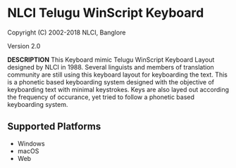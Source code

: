 # NLCI Telugu WinScript Keyboard

Copyright (C) 2002-2018 NLCI, Banglore

Version 2.0

__DESCRIPTION__
This Keyboard mimic Telugu WinScript Keyboard Layout designed by NLCI in 1988. Several linguists and members of translation community are still using this keyboard layout for keyboarding the text. This is a phonetic based keyboarding system designed with the objective of keyboarding text with minimal keystrokes. Keys are also layed out according the frequency of occurance, yet tried to follow a phonetic based keyboarding system.


## Supported Platforms
 * Windows
 * macOS
 * Web
